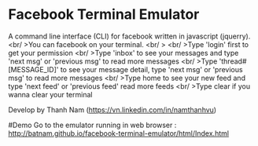 # Facebook Terminal Emulator
A command line interface (CLI) for facebook  written in javascript (jquerry). 
<br/ >You can facebook on your terminal.
<br/ >
<br/ >Type 'login' first to get your permission
<br/ >Type 'inbox' to see your messages and type 'next msg' or 'previous msg' to read more messages
<br/ >Type 'thread#[MESSAGE_ID]' to see your message detail, type 'next msg' or 'previous msg' to read more messages
<br/ >Type home to see your new feed and type 'next feed' or 'previous feed' read more feeds
<br/ >Type clear if you wanna clear your terminal

Develop by Thanh Nam (https://vn.linkedin.com/in/namthanhvu)

#Demo
Go to the emulator running in web browser : http://batnam.github.io/facebook-terminal-emulator/html/Index.html
